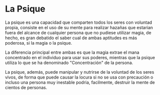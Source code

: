 # La Psique

La psique es una capacidad que comparten todos los seres con voluntad propia, consiste en el uso de su mente para realizar hazañas que estarian fuera del alcance de cualquier persona que no pudiese utilizar magia, de hecho, es gran debatido el saber cual de ambas aptitudes es más poderosa, si la magia o la psique.

La diferencia principal entre ambas es que la magia extrae el mana concentrado en el individuo para usar sus poderes, mientras que la psique utiliza lo que se ha denominado "Concentración" de la persona.

La psique, además, puede manipular y nutrirse de la voluntad de los seres vivos, de forma que puede causar la locura si no se usa con precaución o incluso una persona muy inestable podria, facilmente, destruir la mente de cientos de personas.
